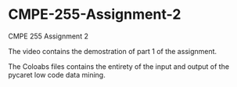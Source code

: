 # CMPE-255-Assignment-2
CMPE 255 Assignment 2

The video contains the demostration of part 1 of the assignment.

The Coloabs files contains the entirety of the input and output of the pycaret low code data mining.
